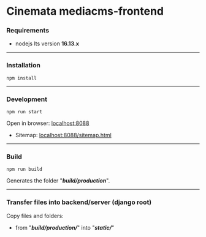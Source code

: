# Cinemata mediacms-frontend

### **Requirements**

- nodejs lts version **16.13.x**

---

### **Installation**

    npm install

---

### **Development**

    npm run start

Open in browser: [localhost:8088](http://localhost:8088)

- Sitemap: [localhost:8088/sitemap.html](http://localhost:8088/sitemap.html)

---

### **Build**

    npm run build

Generates the folder "**_build/production_**".

---

### **Transfer files into backend/server (django root)**

Copy files and folders:

- from "**_build/production/_**" into "**_static/_**"
